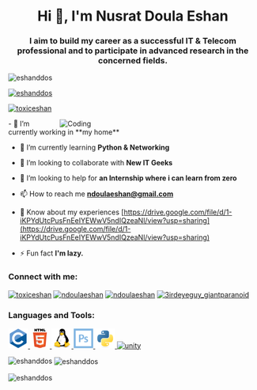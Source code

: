 <h1 align="center">Hi 👋, I'm Nusrat Doula Eshan</h1>
<h3 align="center">I aim to build my career as a successful IT & Telecom professional and to participate in advanced research in the concerned fields.</h3>

<p align="left"> <img src="https://komarev.com/ghpvc/?username=eshanddos&label=Profile%20views&color=0e75b6&style=flat" alt="eshanddos" /> </p>

<p align="left"> <a href="https://github.com/ryo-ma/github-profile-trophy"><img src="https://github-profile-trophy.vercel.app/?username=eshanddos" alt="eshanddos" /></a> </p>

<p align="left"> <a href="https://twitter.com/toxiceshan" target="blank"><img src="https://img.shields.io/twitter/follow/toxiceshan?logo=twitter&style=for-the-badge" alt="toxiceshan" /></a> </p>
<img align="right" alt="Coding" width="400" src="https://camo.githubusercontent.com/a85c05886e6541625c3a68d9b980a710aff0594afe67d17878e7c42f6d692b48/68747470733a2f2f632e74656e6f722e636f6d2f6e484267454b367a45514d414141416a2f6361742d677261792e676966">
- 🔭 I’m currently working in **my home**

- 🌱 I’m currently learning **Python & Networking**

- 👯 I’m looking to collaborate with **New IT Geeks**

- 🤝 I’m looking to help for **an Internship where i can learn from zero**

- 📫 How to reach me **ndoulaeshan@gmail.com**

- 📄 Know about my experiences [https://drive.google.com/file/d/1-iKPYdUtcPusFnEeIYEWwV5ndIQzeaNl/view?usp=sharing](https://drive.google.com/file/d/1-iKPYdUtcPusFnEeIYEWwV5ndIQzeaNl/view?usp=sharing)

- ⚡ Fun fact **I'm lazy.**

<h3 align="left">Connect with me:</h3>
<p align="left">
<a href="https://twitter.com/toxiceshan" target="blank"><img align="center" src="https://raw.githubusercontent.com/rahuldkjain/github-profile-readme-generator/neutral-icons/src/images/icons/Social/twitter.svg" alt="toxiceshan" height="30" width="40" /></a>
<a href="https://linkedin.com/in/ndoulaeshan" target="blank"><img align="center" src="https://raw.githubusercontent.com/rahuldkjain/github-profile-readme-generator/neutral-icons/src/images/icons/Social/linked-in-alt.svg" alt="ndoulaeshan" height="30" width="40" /></a>
<a href="https://fb.com/ndoulaeshan" target="blank"><img align="center" src="https://raw.githubusercontent.com/rahuldkjain/github-profile-readme-generator/neutral-icons/src/images/icons/Social/facebook.svg" alt="ndoulaeshan" height="30" width="40" /></a>
<a href="https://instagram.com/3irdeyeguy_giantparanoid" target="blank"><img align="center" src="https://raw.githubusercontent.com/rahuldkjain/github-profile-readme-generator/neutral-icons/src/images/icons/Social/instagram.svg" alt="3irdeyeguy_giantparanoid" height="30" width="40" /></a>
</p>

<h3 align="left">Languages and Tools:</h3>
<p align="left"> <a href="https://www.cprogramming.com/" target="_blank"> <img src="https://raw.githubusercontent.com/devicons/devicon/master/icons/c/c-original.svg" alt="c" width="40" height="40"/> </a> <a href="https://www.w3.org/html/" target="_blank"> <img src="https://raw.githubusercontent.com/devicons/devicon/master/icons/html5/html5-original-wordmark.svg" alt="html5" width="40" height="40"/> </a> <a href="https://www.linux.org/" target="_blank"> <img src="https://raw.githubusercontent.com/devicons/devicon/master/icons/linux/linux-original.svg" alt="linux" width="40" height="40"/> </a> <a href="https://www.photoshop.com/en" target="_blank"> <img src="https://raw.githubusercontent.com/devicons/devicon/master/icons/photoshop/photoshop-line.svg" alt="photoshop" width="40" height="40"/> </a> <a href="https://www.python.org" target="_blank"> <img src="https://raw.githubusercontent.com/devicons/devicon/master/icons/python/python-original.svg" alt="python" width="40" height="40"/> </a> <a href="https://unity.com/" target="_blank"> <img src="https://www.vectorlogo.zone/logos/unity3d/unity3d-icon.svg" alt="unity" width="40" height="40"/> </a> </p>

<p><img align="left" src="https://github-readme-stats.vercel.app/api/top-langs?username=eshanddos&show_icons=true&locale=en&layout=compact" alt="eshanddos" /></p>

<p>&nbsp;<img align="center" src="https://github-readme-stats.vercel.app/api?username=eshanddos&show_icons=true&locale=en" alt="eshanddos" /></p>

<p><img align="center" src="https://github-readme-streak-stats.herokuapp.com/?user=eshanddos&" alt="eshanddos" /></p>

